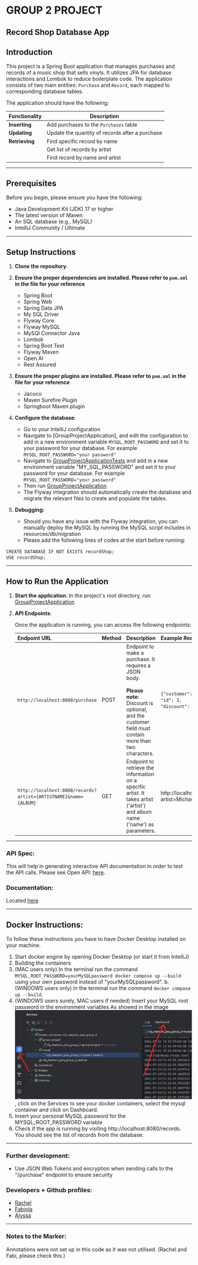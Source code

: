 # GROUP 2 PROJECT
## Record Shop Database App

## Introduction

This project is a Spring Boot application that manages purchases and records of a music shop that sells vinyls. It utilizes JPA for database interactions and Lombok to reduce boilerplate code. The application consists of two main entities: `Purchase` and `Record`, each mapped to corresponding database tables.

The application should have the following:

| Functionality  | Description                                     |
|----------------|-------------------------------------------------|
| **Inserting**  | Add purchases to the `Purchases` table          |
| **Updating**   | Update the quantity of records after a purchase |
| **Retrieving** | Find specific record by name                    |
|                | Get list of records by artist                   |
|                | Find record by name and artist                  |


---

## Prerequisites

Before you begin, please ensure you have the following:

- Java Development Kit (JDK) 17 or higher
- The latest version of Maven
- An SQL database (e.g., MySQL)
- IntelliJ Community / Ultimate

---

## Setup Instructions

1. **Clone the repository**.


2. **Ensure the proper dependencies are installed. Please refer to `pom.xml` in the file for your reference**
    - Spring Boot 
    - Spring Web
    - Spring Data JPA
    - My SQL Driver 
    - Flyway Core 
    - Flyway MySQL
    - MySQl Connector Java
    - Lombok
    - Spring Boot Test
    - Flyway Maven
    - Open AI 
    - Rest Assured 


3. **Ensure the proper plugins are installed. Please refer to `pom.xml` in the file for your reference**
    - Jacoco
    - Maven Surefire Plugin
    - Springboot Maven plugin 


4. **Configure the database**:
    - Go to your IntelliJ configuration
    - Navigate to [GroupProjectApplication], and edit the configuration to add in a new environment variable `MYSQL_ROOT_PASSWORD` and set it to your password for your database. For example `MYSQL_ROOT_PASSWORD="your password"`
    - Navigate to [GroupProjectApplicationTests](src/test/java/com/example/group/project/GroupProjectApplicationTests.java) and add in a new environment variable "MY_SQL_PASSWORD" and set it to your password for your database. For example `MYSQL_ROOT_PASSWORD="your password"`
    - Then run [GroupProjectApplication](src/main/java/com/example/group/project/GroupProjectApplication.java)
    - The Flyway integration should automatically create the database and migrate the relevant files to create and populate the tables.


5. **Debugging:**
    - Should you have any issue with the Flyway integration, you can manually deploy the MySQL by running the MySQL script includes in resources/db/migration 
    - Please add the following lines of codes at the start before running:

``` 
CREATE DATABASE IF NOT EXISTS recordShop;
USE recordShop;
```

---

## How to Run the Application

1. **Start the application**:
    In the project's root directory, run [GroupProjectApplication](src/main/java/com/example/group/project/GroupProjectApplication.java)

2. **API Endpoints**:

    Once the application is running, you can access the following endpoints:

    | Endpoint URL                                                     | Method | Description                                                                                                                                                        | Example Request                                                           |
    |------------------------------------------------------------------|--------|--------------------------------------------------------------------------------------------------------------------------------------------------------------------|---------------------------------------------------------------------------|
    | `http://localhost:8080/purchase`                                 | POST   | Endpoint to make a purchase. It requires a JSON body. <br><br>**Please note:** Discount is optional, and the customer field must contain more than two characters. | ```{"customer": "John",```<br>```"id": 3,```<br>```"discount": "CFG" }``` |
    | `http://localhost:8080/records?artist={ARTISTNAME}&name={ALBUM}` | GET    | Endpoint to retrieve the information on a specific artist. It takes artist ('artist') and album name ('name') as parameters.                                       | http://localhost:8080/getRecord?artist=Michael%20Jackson&name=Thriller    |

---

### API Spec:

This will help in generating interactive API documentation in order to test the API calls. Please see Open API: [here](http://localhost:8080/swagger-ui/index.html).

### Documentation:

Located [here](https://github.com/Tookles/cfg_mastersplus_java_group_two/tree/main/documentation)

---

## Docker Instructions:

To follow these instructions you have to have Docker Desktop installed on your machine.

1. Start docker engine by opening Docker Desktop (or start it from IntelliJ)
2. Building the containers
3. (MAC users only) In the terminal run the command `MYSQL_ROOT_PASSWORD=yourMySQLpassword docker compose up --build` using your own password instead of "yourMySQLpassword".
   b. (WINDOWS users only) In the terminal run the command `docker compose up --build`.
4. (WINDOWS users surely, MAC users if needed) Insert your MySQL root password in the environment variables
   As showed in the image ![MYSQL_ROOT_PASSWORD](documentation/MYSQL_ROOT_PASSWORD.png), click on the Services to see your docker containers, select the mysql container and click on Dashboard.
5. Insert your personal MySQL password for the MYSQL_ROOT_PASSWORD variable
6. Check if the app is running by visiting http://localhost:8080/records. You should see the list of records from the database. 

---

### Further development: 

- Use JSON Web Tokens and encryption when sending calls to the "/purchase" endpoint to ensure security 


### Developers + Github profiles:

- [Rachel](https://github.com/Tookles)
- [Fabiola](https://github.com/Fabi-P)
- [Alyssa](https://github.com/lyscodes)

---
### Notes to the Marker:

Annotations were not set up in this code as it was not utilised. (Rachel and Fabi, please check this.)
